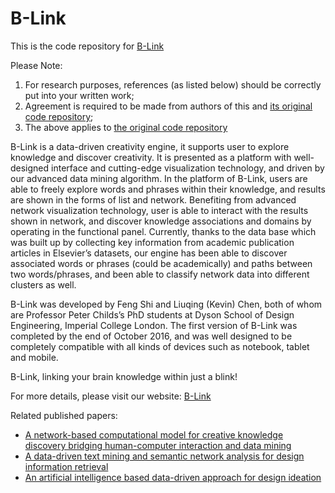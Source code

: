 # B-Link
This is the code repository for [B-Link](http://www.imperial.ac.uk/design-engineering/research/engineering-design/creativity/b-link/)

Please Note: 
1. For research purposes, references (as listed below) should be correctly put into your written work; 
2. Agreement is required to be made from authors of this and [its original code repository](https://github.com/FengShi0705/B-Link); 
3. The above applies to [the original code repository](https://github.com/FengShi0705/B-Link)

B-Link is a data-driven creativity engine, it supports user to explore knowledge and discover creativity. It is presented as a platform with well-designed interface and cutting-edge visualization technology, and driven by our advanced data mining algorithm. In the platform of B-Link, users are able to freely explore words and phrases within their knowledge, and results are shown in the forms of list and network. Benefiting from advanced network visualization technology, user is able to interact with the results shown in network, and discover knowledge associations and domains by operating in the functional panel. Currently, thanks to the data base which was built up by collecting key information from academic publication articles in Elsevier’s datasets, our engine has been able to discover associated words or phrases (could be academically) and paths between two words/phrases, and been able to classify network data into different clusters as well.

B-Link was developed by Feng Shi and Liuqing (Kevin) Chen, both of whom are Professor Peter Childs’s PhD students at Dyson School of Design Engineering, Imperial College London. The first version of B-Link was completed by the end of October 2016, and was well designed to be completely compatible with all kinds of devices such as notebook, tablet and mobile.

B-Link, linking your brain knowledge within just a blink!

For more details, please visit our website: [B-Link](http://www.imperial.ac.uk/design-engineering/research/engineering-design/creativity/b-link/)

Related published papers:

- [A network-based computational model for creative knowledge discovery bridging human-computer interaction and data mining](https://asmedigitalcollection.asme.org/IDETC-CIE/proceedings-abstract/IDETC-CIE2017/58219/V007T06A001/258692)
- [A data-driven text mining and semantic network analysis for design information retrieval](http://verification.asmedigitalcollection.asme.org/article.aspx?articleid=2650709&resultClick=1)
- [An artificial intelligence based data-driven approach for design ideation](https://www.sciencedirect.com/science/article/pii/S1047320319300604)
